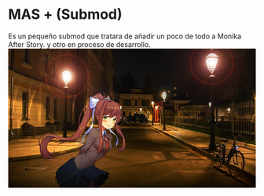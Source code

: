 # MAS + (Submod)
Es un pequeño submod que tratara de añadir un poco de todo a Monika After Story.
y otro en proceso de desarrollo.
![Portada](https://github.com/zer0fixer/SubmodMAS/blob/main/ddlcmonika.jpg)
